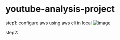 # youtube-analysis-project

step1: configure aws using aws cli in local
![image](https://user-images.githubusercontent.com/66850958/225161817-7959e5f4-ad16-47b8-beb8-67566f1f3157.png)


step2: 
